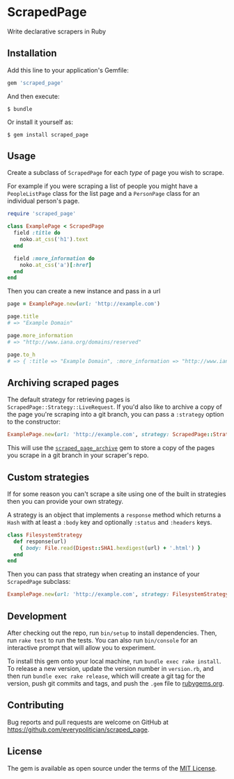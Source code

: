 # ScrapedPage

Write declarative scrapers in Ruby

## Installation

Add this line to your application's Gemfile:

```ruby
gem 'scraped_page'
```

And then execute:

    $ bundle

Or install it yourself as:

    $ gem install scraped_page

## Usage

Create a subclass of `ScrapedPage` for each _type_ of page you wish to scrape.

For example if you were scraping a list of people you might have a
`PeopleListPage` class for the list page and a `PersonPage` class for an
individual person's page.

```ruby
require 'scraped_page'

class ExamplePage < ScrapedPage
  field :title do
    noko.at_css('h1').text
  end

  field :more_information do
    noko.at_css('a')[:href]
  end
end
```

Then you can create a new instance and pass in a url

```ruby
page = ExamplePage.new(url: 'http://example.com')

page.title
# => "Example Domain"

page.more_information
# => "http://www.iana.org/domains/reserved"

page.to_h
# => { :title => "Example Domain", :more_information => "http://www.iana.org/domains/reserved" }
```

## Archiving scraped pages

The default strategy for retrieving pages is `ScrapedPage::Strategy::LiveRequest`. If you'd also like to archive a copy of the page you're scraping into a git branch, you can pass a `:strategy` option to the constructor:

```ruby
ExamplePage.new(url: 'http://example.com', strategy: ScrapedPage::Strategy::LiveRequestArchive.new)
```

This will use the [`scraped_page_archive`](https://github.com/everypolitician/scraped_page_archive)
gem to store a copy of the pages you scrape in a git branch in your scraper's repo.

## Custom strategies

If for some reason you can't scrape a site using one of the built in strategies
then you can provide your own strategy.

A strategy is an object that implements a `response` method which returns a
`Hash` with at least a `:body` key and optionally `:status` and `:headers` keys.

```ruby
class FilesystemStrategy
  def response(url)
    { body: File.read(Digest::SHA1.hexdigest(url) + '.html') }
  end
end
```

Then you can pass that strategy when creating an instance of your `ScrapedPage` subclass:

```ruby
ExamplePage.new(url: 'http://example.com', strategy: FilesystemStrategy.new)
```

## Development

After checking out the repo, run `bin/setup` to install dependencies. Then, run `rake test` to run the tests. You can also run `bin/console` for an interactive prompt that will allow you to experiment.

To install this gem onto your local machine, run `bundle exec rake install`. To release a new version, update the version number in `version.rb`, and then run `bundle exec rake release`, which will create a git tag for the version, push git commits and tags, and push the `.gem` file to [rubygems.org](https://rubygems.org).

## Contributing

Bug reports and pull requests are welcome on GitHub at https://github.com/everypolitician/scraped_page.

## License

The gem is available as open source under the terms of the [MIT License](http://opensource.org/licenses/MIT).
